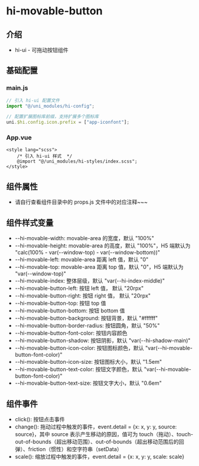 # hi-movable-button

## 介绍

-   hi-ui - 可拖动按钮组件

## 基础配置

### main.js

```javascript
// 引入 hi-ui 配置文件
import "@/uni_modules/hi-config";

// 配置扩展图标库前缀，支持扩展多个图标库
uni.$hi.config.icon.prefix = ["app-iconfont"];
```

### App.vue

```vue
<style lang="scss">
    /* 引入 hi-ui 样式  */
    @import "@/uni_modules/hi-styles/index.scss";
</style>
```

## 组件属性

-   请自行查看组件目录中的 props.js 文件中的对应注释~~~

## 组件样式变量

-   --hi-movable-width: movable-area 的宽度，默认 "100%"
-   --hi-movable-height: movable-area 的高度，默认 "100%"，H5 端默认为 "calc(100% - var(--window-top) - var(--window-bottom))"
-   --hi-movable-left: movable-area 距离 left 值，默认 "0"
-   --hi-movable-top: movable-area 距离 top 值，默认 "0"，H5 端默认为 "var(--window-top)"
-   --hi-movable-index: 整体层级，默认 "var(--hi-index-middle)"
-   --hi-movable-button-left: 按钮 left 值， 默认 "20rpx"
-   --hi-movable-button-right: 按钮 right 值， 默认 "20rpx"
-   --hi-movable-button-top: 按钮 top 值
-   --hi-movable-button-bottom: 按钮 bottom 值
-   --hi-movable-button-background: 按钮背景，默认 "#ffffff"
-   --hi-movable-button-border-radius: 按钮圆角，默认 "50%"
-   --hi-movable-button-font-color: 按钮内容颜色
-   --hi-movable-button-shadow: 按钮阴影，默认 "var(--hi-shadow-main)"
-   --hi-movable-button-icon-color: 按钮图标颜色，默认 "var(--hi-movable-button-font-color)"
-   --hi-movable-button-icon-size: 按钮图标大小，默认 "1.5em"
-   --hi-movable-button-text-color: 按钮文字颜色，默认 "var(--hi-movable-button-font-color)"
-   --hi-movable-button-text-size: 按钮文字大小，默认 "0.6em"

## 组件事件

-   click(): 按钮点击事件
-   change(): 拖动过程中触发的事件，event.detail = {x: x, y: y, source: source}，其中 source 表示产生移动的原因，值可为 touch（拖动）、touch-out-of-bounds（超出移动范围）、out-of-bounds（超出移动范围后的回弹）、friction（惯性）和空字符串（setData）
-   scale(): 缩放过程中触发的事件，event.detail = {x: x, y: y, scale: scale}
